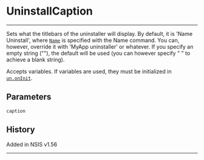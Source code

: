 # UninstallCaption

---

Sets what the titlebars of the uninstaller will display. By default, it is 'Name Uninstall', where [`Name`][1] is specified with the Name command. You can, however, override it with 'MyApp uninstaller' or whatever. If you specify an empty string (""), the default will be used (you can however specify " " to achieve a blank string).

Accepts variables. If variables are used, they must be initialized in [`un.onInit`][2].

## Parameters

    caption

## History

Added in NSIS v1.56

---

[1]: Name.md
[2]: ../Callbacks/un.onInit.md